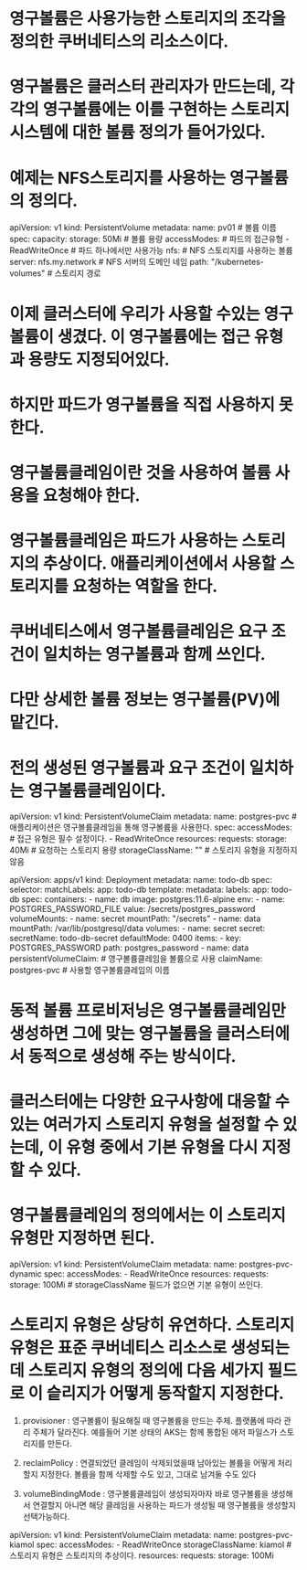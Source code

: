 <!-- Todo : 영구볼륨 -->
# 영구볼륨은 사용가능한 스토리지의 조각을 정의한 쿠버네티스의 리소스이다.
# 영구볼륨은 클러스터 관리자가 만드는데, 각각의 영구볼륨에는 이를 구현하는 스토리지 시스템에 대한 볼륨 정의가 들어가있다.
# 예제는 NFS스토리지를 사용하는 영구볼륨의 정의다.

<!-- persistentVolumn.yaml -->
apiVersion: v1
kind: PersistentVolume
metadata:
  name: pv01                     # 볼륨 이름
spec:
  capacity:
    storage: 50Mi                # 볼륨 용량
  accessModes:                   # 파드의 접근유형
    - ReadWriteOnce              # 파드 하나에서만 사용가능
  nfs:                           # NFS 스토리지를 사용하는 볼륨
    server: nfs.my.network       # NFS 서버의 도메인 네임
    path: "/kubernetes-volumes"  # 스토리지 경로

<!-- Todo : 영구볼륨클레임 -->
# 이제 클러스터에 우리가 사용할 수있는 영구볼륨이 생겼다. 이 영구볼륨에는 접근 유형과 용량도 지정되어있다.
# 하지만 파드가 영구볼륨을 직접 사용하지 못한다.
# 영구볼륨클레임이란 것을 사용하여 볼륨 사용을 요청해야 한다.
# 영구볼륨클레임은 파드가 사용하는 스토리지의 추상이다. 애플리케이션에서 사용할 스토리지를 요청하는 역할을 한다. 
# 쿠버네티스에서 영구볼륨클레임은 요구 조건이 일치하는 영구볼륨과 함께 쓰인다.
# 다만 상세한 볼륨 정보는 영구볼륨(PV)에 맡긴다.

<!-- persistentVolumnClaim.yaml -->
# 전의 생성된 영구볼륨과 요구 조건이 일치하는 영구볼륨클레임이다.
apiVersion: v1
kind: PersistentVolumeClaim
metadata:
  name: postgres-pvc            # 애플리케이션은 영구볼륨클레임을 통해 영구볼륨을 사용한다.
spec:
  accessModes:                  # 접근 유형은 필수 설정이다.
    - ReadWriteOnce
  resources:
    requests:
      storage: 40Mi             # 요청하는 스토리지 용량
  storageClassName: ""          # 스토리지 유형을 지정하지 않음

<!-- 디플로이먼트에서의 영구볼륨클레임 사용 -->
apiVersion: apps/v1
kind: Deployment
metadata:
  name: todo-db
spec:
  selector:
    matchLabels:
      app: todo-db
  template:
    metadata:
      labels:
        app: todo-db
    spec:
      containers:
        - name: db
          image: postgres:11.6-alpine
          env:
          - name: POSTGRES_PASSWORD_FILE
            value: /secrets/postgres_password
          volumeMounts:
            - name: secret
              mountPath: "/secrets"
            - name: data
              mountPath: /var/lib/postgresql/data
      volumes:
        - name: secret
          secret:
            secretName: todo-db-secret
            defaultMode: 0400
            items:
            - key: POSTGRES_PASSWORD
              path: postgres_password
        - name: data  
          persistentVolumeClaim:            # 영구볼륨클레임을 볼륨으로 사용
            claimName: postgres-pvc         # 사용할 영구볼륨클레임의 이름

<!-- 동적 볼륨 프로비저닝 -->
# 동적 볼륨 프로비저닝은 영구볼륨클레임만 생성하면 그에 맞는 영구볼륨을 클러스터에서 동적으로 생성해 주는 방식이다.
# 클러스터에는 다양한 요구사항에 대응할 수 있는 여러가지 스토리지 유형을 설정할 수 있는데, 이 유형 중에서 기본 유형을 다시 지정할 수 있다.
# 영구볼륨클레임의 정의에서는 이 스토리지 유형만 지정하면 된다.

<!-- 동적볼륨 프로비저닝 -->
apiVersion: v1
kind: PersistentVolumeClaim
metadata:
  name: postgres-pvc-dynamic
spec:
  accessModes:
    - ReadWriteOnce
  resources:
    requests:
      storage: 100Mi
      # storageClassName 필드가 없으면 기본 유형이 쓰인다.

<!-- 스토리지 유형 -->
# 스토리지 유형은 상당히 유연하다. 스토리지 유형은 표준 쿠버네티스 리소스로 생성되는데 스토리지 유형의 정의에 다음 세가지 필드로 이 슽리지가 어떻게 동작할지 지정한다.

1) provisioner : 영구볼륨이 필요해질 때 영구볼륨을 만드는 주체. 플랫폼에 따라 관리 주체가 달라진다. 예를들어 기본 상태의 AKS는 함께 통합된 애저 파일스가 스토리지를 만든다.

2) reclaimPolicy : 연결되었던 클레임이 삭제되었을때 남아있는 볼륨을 어떻게 처리할지 지정한다. 볼륨을 함께 삭제할 수도 있고, 그대로 남겨둘 수도 있다

3) volumeBindingMode : 영구볼륨클레임이 생성되자마자 바로 영구볼륨을 생성해서 연결할지 아니면 해당 클레임을 사용하는 파드가 생성될 때 영구볼륨을 생성할지 선택가능하다.

<!-- 영구볼륨클레임 스토리지클래스 정의 -->
<!-- Todo : storageClass/persistentVolumeClaim -->
apiVersion: v1
kind: PersistentVolumeClaim
metadata:
  name: postgres-pvc-kiamol
spec:
  accessModes:
    - ReadWriteOnce
  storageClassName: kiamol    # 스토리지 유형은 스토리지의 추상이다.
  resources:
    requests:
      storage: 100Mi
